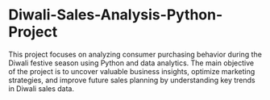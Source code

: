 # Diwali-Sales-Analysis-Python-Project
This project focuses on analyzing consumer purchasing behavior during the Diwali festive season using Python and data analytics. The main objective of the project is to uncover valuable business insights, optimize marketing strategies, and improve future sales planning by understanding key trends in Diwali sales data.
